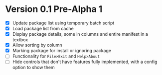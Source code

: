 # Version 0.1 Pre-Alpha 1

- [X] Update package list using temporary batch script
- [X] Load package list from cache
- [X] Display package details, some in columns and entire manifest in a textbox
- [X] Allow sorting by column
- [X] Marking package for install or ignoring package
- [ ] Functionality for `File>Exit` and `Help>About`
- [ ] Hide controls that don't have features fully implemented, with a config option to show them

